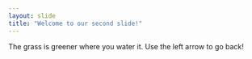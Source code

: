 ```yaml
---
layout: slide
title: "Welcome to our second slide!"
---
```

The grass is greener where you water it.
Use the left arrow to go back!
